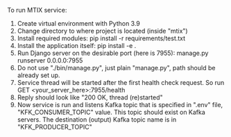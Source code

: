To run MTIX service:
1. Create virtual environment with Python 3.9
2. Change directory to where project is located (inside "mtix")
3. Install required modules:
    pip install -r requirements/test.txt
4. Install the application itself:
    pip install -e .
5. Run Django server on the desirable port (here is 7955):
    manage.py runserver 0.0.0.0:7955
6. Do not use "./bin/manage.py", just plain "manage.py", path should be already set up.
7. Service thread will be started after the first health check request. So run
    GET <your_server_here>:7955/health
8. Reply should look like "200 OK, thread (re)started"
9. Now service is run and listens Kafka topic that is specified in ".env" file, "KFK_CONSUMER_TOPIC" value.
This topic should exist on Kafka servers. The destination (output) Kafka topic name is in "KFK_PRODUCER_TOPIC"
